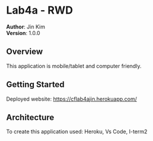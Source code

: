 # Lab4a - RWD  
**Author**: Jin Kim  
**Version**: 1.0.0  
  
## Overview  
This application is mobile/tablet and computer friendly. 

## Getting Started  
Deployed website: https://cflab4ajin.herokuapp.com/   

## Architecture 
To create this application used: Heroku, Vs Code, I-term2  

